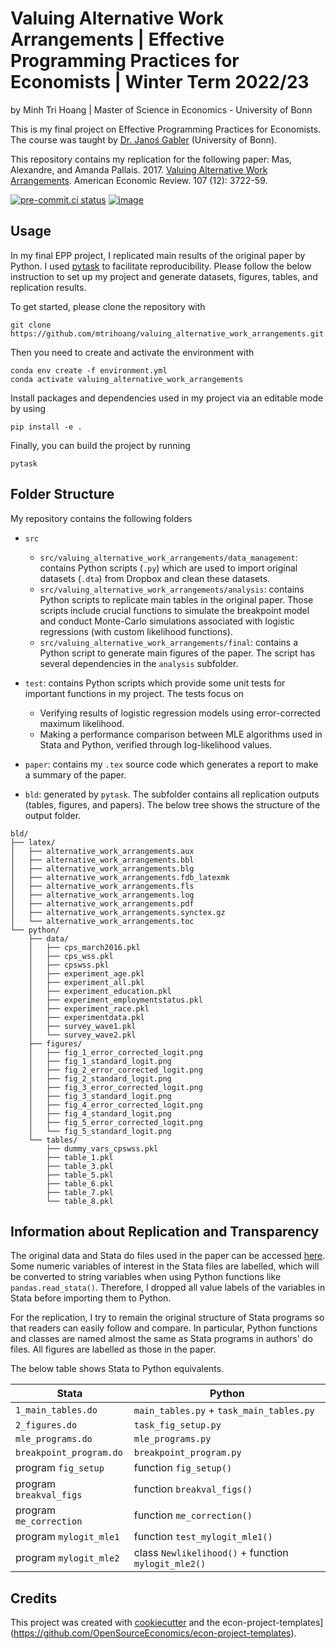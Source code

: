 # Valuing Alternative Work Arrangements | Effective Programming Practices for Economists | Winter Term 2022/23

by Minh Tri Hoang | Master of Science in Economics - University of Bonn

This is my final project on Effective Programming Practices for Economists. The course
was taught by [Dr. Janoś Gabler](https://janosg.com/) (University of Bonn).

This repository contains my replication for the following paper: Mas, Alexandre, and
Amanda Pallais. 2017.
[Valuing Alternative Work Arrangements](https://www.aeaweb.org/articles?id=10.1257/aer.20161500).
American Economic Review. 107 (12): 3722-59.

[![pre-commit.ci status](https://results.pre-commit.ci/badge/github/mtrihoang/valuing_alternative_work_arrangements/main.svg)](https://results.pre-commit.ci/latest/github/mtrihoang/valuing_alternative_work_arrangements/main)
[![image](https://img.shields.io/badge/code%20style-black-000000.svg)](https://github.com/ambv/black)

## Usage

In my final EPP project, I replicated main results of the original paper by Python. I
used [pytask](https://pytask-dev.readthedocs.io/en/stable/) to facilitate
reproducibility. Please follow the below instruction to set up my project and generate
datasets, figures, tables, and replication results.

To get started, please clone the repository with

```
git clone https://github.com/mtrihoang/valuing_alternative_work_arrangements.git
```

Then you need to create and activate the environment with

```
conda env create -f environment.yml
conda activate valuing_alternative_work_arrangements
```

Install packages and dependencies used in my project via an editable mode by using

```
pip install -e .
```

Finally, you can build the project by running

```
pytask
```

## Folder Structure

My repository contains the following folders

- `src`

  - `src/valuing_alternative_work_arrangements/data_management`: contains Python scripts
    (`.py`) which are used to import original datasets (`.dta`) from Dropbox and clean
    these datasets.
  - `src/valuing_alternative_work_arrangements/analysis`: contains Python scripts to
    replicate main tables in the original paper. Those scripts include crucial functions
    to simulate the breakpoint model and conduct Monte-Carlo simulations associated with
    logistic regressions (with custom likelihood functions).
  - `src/valuing_alternative_work_arrangements/final`: contains a Python script to
    generate main figures of the paper. The script has several dependencies in the
    `analysis` subfolder.

- `test`: contains Python scripts which provide some unit tests for important functions
  in my project. The tests focus on

  - Verifying results of logistic regression models using error-corrected maximum
    likelihood.
  - Making a performance comparison between MLE algorithms used in Stata and Python,
    verified through log-likelihood values.

- `paper`: contains my `.tex` source code which generates a report to make a summary of
  the paper.

- `bld`: generated by `pytask`. The subfolder contains all replication outputs (tables,
  figures, and papers). The below tree shows the structure of the output folder.

```
bld/
├── latex/
│   ├── alternative_work_arrangements.aux
│   ├── alternative_work_arrangements.bbl
│   ├── alternative_work_arrangements.blg
│   ├── alternative_work_arrangements.fdb_latexmk
│   ├── alternative_work_arrangements.fls
│   ├── alternative_work_arrangements.log
│   ├── alternative_work_arrangements.pdf
│   ├── alternative_work_arrangements.synctex.gz
│   └── alternative_work_arrangements.toc
└── python/
    ├── data/
    │   ├── cps_march2016.pkl
    │   ├── cps_wss.pkl
    │   ├── cpswss.pkl
    │   ├── experiment_age.pkl
    │   ├── experiment_all.pkl
    │   ├── experiment_education.pkl
    │   ├── experiment_employmentstatus.pkl
    │   ├── experiment_race.pkl
    │   ├── experimentdata.pkl
    │   ├── survey_wave1.pkl
    │   └── survey_wave2.pkl
    ├── figures/
    │   ├── fig_1_error_corrected_logit.png
    │   ├── fig_1_standard_logit.png
    │   ├── fig_2_error_corrected_logit.png
    │   ├── fig_2_standard_logit.png
    │   ├── fig_3_error_corrected_logit.png
    │   ├── fig_3_standard_logit.png
    │   ├── fig_4_error_corrected_logit.png
    │   ├── fig_4_standard_logit.png
    │   ├── fig_5_error_corrected_logit.png
    │   └── fig_5_standard_logit.png
    └── tables/
        ├── dummy_vars_cpswss.pkl
        ├── table_1.pkl
        ├── table_3.pkl
        ├── table_5.pkl
        ├── table_6.pkl
        ├── table_7.pkl
        └── table_8.pkl
```

## Information about Replication and Transparency

The original data and Stata do files used in the paper can be accessed
[here](https://www.aeaweb.org/articles?id=10.1257/aer.20161500). Some numeric variables
of interest in the Stata files are labelled, which will be converted to string variables
when using Python functions like `pandas.read_stata()`. Therefore, I dropped all value
labels of the variables in Stata before importing them to Python.

For the replication, I try to remain the original structure of Stata programs so that
readers can easily follow and compare. In particular, Python functions and classes are
named almost the same as Stata programs in authors' do files. All figures are labelled
as those in the paper.

The below table shows Stata to Python equivalents.

| Stata                   | Python                                              |
| ----------------------- | --------------------------------------------------- |
| `1_main_tables.do`      | `main_tables.py` + `task_main_tables.py`            |
| `2_figures.do`          | `task_fig_setup.py`                                 |
| `mle_programs.do`       | `mle_programs.py`                                   |
| `breakpoint_program.do` | `breakpoint_program.py`                             |
| program `fig_setup`     | function `fig_setup()`                              |
| program `breakval_figs` | function `breakval_figs()`                          |
| program `me_correction` | function `me_correction()`                          |
| program `mylogit_mle1`  | function `test_mylogit_mle1()`                      |
| program `mylogit_mle2`  | class `Newlikelihood()` + function `mylogit_mle2()` |

## Credits

This project was created with [cookiecutter](https://github.com/audreyr/cookiecutter)
and the
econ-project-templates\](https://github.com/OpenSourceEconomics/econ-project-templates).
